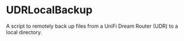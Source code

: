 # UDRLocalBackup
A script to remotely back up files from a UniFi Dream Router (UDR) to a local directory.
